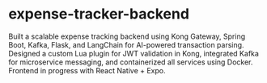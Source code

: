 # expense-tracker-backend
Built a scalable expense tracking backend using Kong Gateway, Spring Boot, Kafka, Flask, and LangChain for AI-powered transaction parsing. Designed a custom Lua plugin for JWT validation in Kong, integrated Kafka for microservice messaging, and containerized all services using Docker. Frontend in progress with React Native + Expo.
